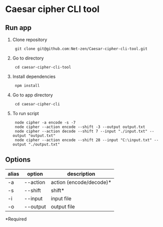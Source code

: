 # Caesar cipher CLI tool

## Run app

1. Clone repository

        git clone git@github.com:Net-zen/Caesar-cipher-cli-tool.git
        
2. Go to directory

        cd caesar-cipher-cli-tool

3. Install dependencies

        npm install
        
4. Go to app directory

        cd caesar-cipher-cli

5. To run script

        node cipher -a encode -s -7 
        node cipher --action encode --shift -3 --output output.txt
        node cipher --action decode --shift 7 --input "./input.txt" --output "output.txt"
        node cipher --action encode --shift 28 --input "C:\input.txt" --output "./output.txt"

## Options

|  alias | option  |       description       |
| -------| ---------- | ----------------------- |
| -a     | --action   | action (encode/decode)*|
| -s     | --shift    | shift*                 |
| -i     | --input    | input file           |
| -o     | --output   | output file          |


*Required
